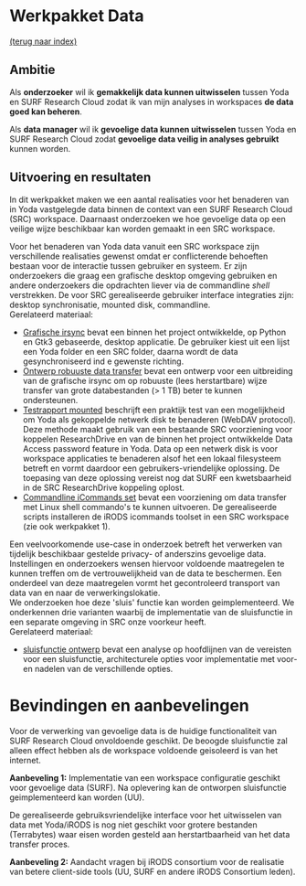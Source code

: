 # Werkpakket Data
[(terug naar index)](index.md)

## Ambitie
Als **onderzoeker** 
wil ik **gemakkelijk data kunnen uitwisselen** tussen Yoda en 
SURF Research Cloud
zodat ik van mijn analyses in workspaces **de data goed kan beheren**. 

Als **data manager**
wil ik **gevoelige data kunnen uitwisselen** tussen Yoda en
SURF Research Cloud
zodat **gevoelige data veilig in analyses gebruikt** kunnen worden. 

## Uitvoering en resultaten
In dit werkpakket maken we een aantal realisaties voor het benaderen
van in Yoda vastgelegde data binnen de context van een 
SURF Research Cloud (SRC) workspace. 
Daarnaast onderzoeken we hoe gevoelige data op een veilige wijze
beschikbaar kan worden gemaakt in een SRC workspace.

Voor het benaderen van Yoda data vanuit een SRC workspace zijn verschillende
realisaties gewenst omdat er conflicterende behoeften
bestaan voor de interactie tussen gebruiker en systeem. 
Er zijn onderzoekers die graag een grafische desktop omgeving gebruiken
en andere onderzoekers die opdrachten liever via de commandline *shell* verstrekken.
De voor SRC gerealiseerde gebruiker interface integraties zijn: 
desktop synchronisatie, mounted disk, commandline.   
Gerelateerd materiaal:
- [Grafische irsync](https://github.com/UtrechtUniversity/researchcloud-items/blob/main/docs/roles/irods_guisync.md)
bevat een binnen het project ontwikkelde, op Python en Gtk3 gebaseerde, desktop applicatie. 
De gebruiker kiest uit een lijst een Yoda folder en een SRC folder, daarna wordt de data
gesynchroniseerd ind e gewenste richting. 
- [Ontwerp robuuste data transfer](https://github.com/UtrechtUniversity/energize) 
bevat een ontwerp voor een uitbreiding van de grafische irsync om op robuuste (lees herstartbare) 
wijze transfer van grote databestanden (> 1 TB) beter te kunnen ondersteunen. 
- [Testrapport mounted](w3/w3-test-mounted-disk-public.pdf) beschrijft een praktijk test van 
een mogelijkheid om Yoda als gekoppelde netwerk disk te benaderen (WebDAV protocol). Deze methode 
maakt gebruik van een bestaande SRC voorziening voor koppelen ResearchDrive en van de binnen
het project ontwikkelde Data Access password feature in Yoda. 
Data op een netwerk disk is voor workspace applicaties te benaderen alsof het een lokaal 
filesysteem betreft en vormt daardoor een gebruikers-vriendelijke oplossing. De toepasing van
deze oplossing vereist nog dat SURF een kwetsbaarheid in de SRC ResearchDrive koppeling oplost.  
- [Commandline iCommands set](https://utrechtuniversity.github.io/researchcloud-items/playbooks/icommands.html)
bevat een voorziening om data transfer met Linux shell commando's te kunnen uitvoeren. De 
gerealiseerde scripts installeren de iRODS icommands toolset in een 
SRC workspace (zie ook werkpakket 1). 

Een veelvoorkomende use-case in onderzoek betreft het verwerken van tijdelijk beschikbaar gestelde 
privacy- of anderszins gevoelige data.  
Instellingen en onderzoekers wensen hiervoor voldoende maatregelen te kunnen treffen om de 
vertrouwelijkheid van de data te beschermen.  Een onderdeel van deze maatregelen vormt het 
gecontroleerd transport van data van en naar de verwerkingslokatie.    
We onderzoeken hoe deze 'sluis' functie kan worden geimplementeerd. We onderkennen drie varianten
waarbij de implementatie van de sluisfunctie in een separate omgeving in SRC onze voorkeur heeft.   
Gerelateerd materiaal:
- [sluisfunctie ontwerp](w3/w3-sluisfunctie-ontwerp.pdf) bevat een analyse op hoofdlijnen van 
de vereisten voor een sluisfunctie, architecturele opties voor implementatie met voor- en nadelen
van de verschillende opties.


# Bevindingen en aanbevelingen
Voor de verwerking van gevoelige data is de huidige functionaliteit van SURF Research Cloud 
onvoldoende geschikt. De beoogde sluisfunctie zal alleen effect hebben als de workspace
voldoende geisoleerd is van het internet.

**Aanbeveling 1:** Implementatie van een workspace configuratie geschikt voor gevoelige data (SURF).
Na oplevering kan de ontworpen sluisfunctie geimplementeerd kan worden (UU). 

De gerealiseerde gebruiksvriendelijke interface voor het uitwisselen van data met Yoda/iRODS 
is nog niet geschikt voor grotere bestanden (Terrabytes) waar eisen worden gesteld aan
herstartbaarheid van het data transfer proces.

**Aanbeveling 2:** Aandacht vragen bij iRODS consortium voor de realisatie van betere client-side 
tools (UU, SURF en andere iRODS Consortium leden).
